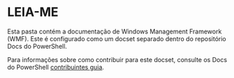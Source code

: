 # <a name="readme"></a>LEIA-ME

Esta pasta contém a documentação de Windows Management Framework (WMF).
Este é configurado como um docset separado dentro do repositório Docs do PowerShell.

Para informações sobre como contribuir para este docset, consulte os Docs do PowerShell [contribuintes guia](https://github.com/PowerShell/PowerShell-Docs/blob/staging/CONTRIBUTING.md).